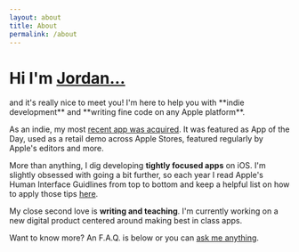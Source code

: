 ```yaml
---
layout: about
title: About
permalink: /about
---
```


<h1 class="font-bold">Hi I'm <a class="hover:text-blue-500 border-blue-500 dark:text-white cursor-pointer"  href="https://www.twitter.com/jordanmorgan10" target="_blank">Jordan...</a></h1>
and it's really nice to meet you! I'm here to help you with **indie development** and **writing fine code on any Apple platform**. 

As an indie, my most <a class="hover:text-blue-500 border-blue-500 cursor-pointer"  href="/a-new-home-for-spend-stack.html">recent app was acquired</a>. It was featured as App of the Day, used as a retail demo across Apple Stores, featured regularly by Apple's editors and more.

More than anything, I dig developing **tightly focused apps** on iOS. I'm slightly obsessed with going a bit further, so each year I read Apple's Human Interface Guidlines from top to bottom and keep a helpful list on how to apply those tips <a class="hover:text-blue-500 border-blue-500 cursor-pointer"  href="{{ '/a-best-in-class-app' | prepend: site.baseurl }}" target="_blank">here</a>.

My close second love is **writing and teaching**. I'm currently working on a new digital product centered around making best in class apps. 

Want to know more? An F.A.Q. is below or you can <a class="hover:text-blue-500 border-blue-500 cursor-pointer"  href="/ama.html">ask me anything</a>.